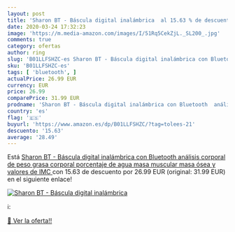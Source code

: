 ```yaml
---
layout: post
title: 'Sharon BT - Báscula digital inalámbrica  al 15.63 % de descuento'
date: 2020-03-24 17:32:23
image: 'https://m.media-amazon.com/images/I/51Rq5CekZjL._SL200_.jpg'
comments: true
category: ofertas
author: ring
slug: 'B01LLFSHZC-es Sharon BT - Báscula digital inalámbrica con Bluetooth...'
sku: 'B01LLFSHZC-es'
tags: [ 'bluetooth', ]
actualPrice: 26.99 EUR
currency: EUR
price: 26.99
comparePrice: 31.99 EUR
prodname: 'Sharon BT - Báscula digital inalámbrica con Bluetooth  análisis corporal de peso  grasa corporal  porcentaje de agua  masa muscular  masa ósea y valores de IMC '
country: 'es'
flag: '🇪🇸'
buyurl: 'https://www.amazon.es/dp/B01LLFSHZC/?tag=tolees-21'
descuento: '15.63'
average: '28.49'
---
```


Está [Sharon BT - Báscula digital inalámbrica con Bluetooth  análisis corporal de peso  grasa corporal  porcentaje de agua  masa muscular  masa ósea y valores de IMC ](https://www.amazon.es/dp/B01LLFSHZC/?tag=tolees-21) con 15.63 de descuento por 26.99 EUR (original: 31.99 EUR) en el siguiente enlace!

[![Sharon BT - Báscula digital inalámbrica ](https://m.media-amazon.com/images/I/51Rq5CekZjL._SL200_.jpg)](https://www.amazon.es/dp/B01LLFSHZC/?tag=tolees-21)

ℹ️:


[🛒 Ver la oferta!!](https://www.amazon.es/dp/B01LLFSHZC/?tag=tolees-21)
